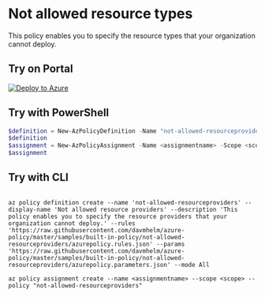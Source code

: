 # Not allowed resource types

This policy enables you to specify the resource types that your organization cannot deploy.

## Try on Portal

[![Deploy to Azure](https://aka.ms/deploytoazurebutton)](https://portal.azure.com/#blade/Microsoft_Azure_Policy/CreatePolicyDefinitionBlade/uri/https%3A%2F%2Fraw.githubusercontent.com%2Fdavmhelm%2Fazure-policy%2Fmaster%2Fsamples%2Fbuilt-in-policy%2Fnot-allowed-resourceproviders%2Fazurepolicy.json)

## Try with PowerShell

````powershell
$definition = New-AzPolicyDefinition -Name "not-allowed-resourceproviders" -DisplayName "Not allowed resource providers" -description "This policy enables you to specify the resource providers that your organization cannot deploy." -Policy 'https://raw.githubusercontent.com/davmhelm/azure-policy/master/samples/built-in-policy/not-allowed-resourceproviders/azurepolicy.rules.json' -Parameter 'https://raw.githubusercontent.com/davmhelm/azure-policy/master/samples/built-in-policy/not-allowed-resourceproviders/azurepolicy.parameters.json' -Mode All
$definition
$assignment = New-AzPolicyAssignment -Name <assignmentname> -Scope <scope>  -listOfResourceProvidersNotAllowed <Not allowed resource providers> -PolicyDefinition $definition
$assignment 
````



## Try with CLI

````cli

az policy definition create --name 'not-allowed-resourceproviders' --display-name 'Not allowed resource providers' --description 'This policy enables you to specify the resource providers that your organization cannot deploy.' --rules 'https://raw.githubusercontent.com/davmhelm/azure-policy/master/samples/built-in-policy/not-allowed-resourceproviders/azurepolicy.rules.json' --params 'https://raw.githubusercontent.com/davmhelm/azure-policy/master/samples/built-in-policy/not-allowed-resourceproviders/azurepolicy.parameters.json' --mode All

az policy assignment create --name <assignmentname> --scope <scope> --policy "not-allowed-resourceproviders" 

````
